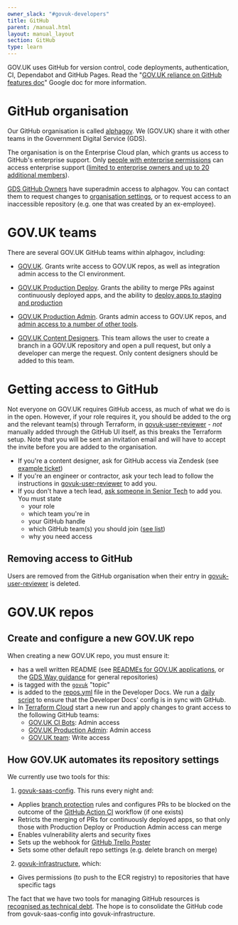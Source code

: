 ```yaml
---
owner_slack: "#govuk-developers"
title: GitHub
parent: /manual.html
layout: manual_layout
section: GitHub
type: learn
---
```


GOV.UK uses GitHub for version control, code deployments, authentication, CI, Dependabot and GitHub Pages. Read the "[GOV.UK reliance on GitHub features doc](https://docs.google.com/document/d/1KsYWCHSQZEwqB2NF1A7Z9rmP1s1azcZhEamaPsXAoxk/edit)" Google doc for more information.

# GitHub organisation

Our GitHub organisation is called [alphagov](https://github.com/alphagov). We (GOV.UK) share it with other teams in the Government Digital Service (GDS).

The organisation is on the Enterprise Cloud plan, which grants us access to GitHub's enterprise support. Only [people with enterprise permissions](https://github.com/orgs/alphagov/people/enterprise_owners) can access enterprise support ([limited to enterprise owners and up to 20 additional members](https://docs.github.com/en/enterprise-cloud@latest/admin/managing-accounts-and-repositories/managing-users-in-your-enterprise/managing-support-entitlements-for-your-enterprise)).

[GDS GitHub Owners](https://groups.google.com/a/digital.cabinet-office.gov.uk/g/gds-github-owners) have superadmin access to alphagov. You can contact them to request changes to [organisation settings](https://docs.github.com/en/organizations/managing-organization-settings), or to request access to an inaccessible repository (e.g. one that was created by an ex-employee).

# GOV.UK teams

There are several GOV.UK GitHub teams within alphagov, including:

- [GOV.UK][team-govuk].
  Grants write access to GOV.UK repos, as well as integration admin access to the CI environment.

- [GOV.UK Production Deploy][team-govuk-production-deploy].
  Grants the ability to merge PRs against continuously deployed apps, and the ability to [deploy apps to staging and production](/manual/rules-for-getting-production-access.html#production-deploy-access)

- [GOV.UK Production Admin][team-govuk-production-admin].
  Grants admin access to GOV.UK repos, and [admin access to a number of other tools](/manual/rules-for-getting-production-access.html#production-admin-access).

- [GOV.UK Content Designers][team-govuk-content-designers].
  This team allows the user to create a branch in a GOV.UK repository and open a pull request, but only a developer can merge the request.
  Only content designers should be added to this team.

# Getting access to GitHub

Not everyone on GOV.UK requires GitHub access, as much of what we do is in the open. However, if your role requires it, you should be added to the org and the relevant team(s) through Terraform, in [govuk-user-reviewer][govuk-user-reviewer] - _not_ manually added through the GitHub UI itself, as this breaks the Terraform setup. Note that you will be sent an invitation email and will have to accept the invite before you are added to the organisation.

- If you're a content designer, ask for GitHub access via Zendesk (see [example ticket](https://govuk.zendesk.com/agent/tickets/5297731/events))
- If you're an engineer or contractor, ask your tech lead to follow the instructions in [govuk-user-reviewer][govuk-user-reviewer] to add you.
- If you don't have a tech lead, [ask someone in Senior Tech](https://groups.google.com/a/digital.cabinet-office.gov.uk/g/govuk-senior-tech-members/members) to add you. You must state
  - your role
  - which team you're in
  - your GitHub handle
  - which GitHub team(s) you should join ([see list](#govuk-teams))
  - why you need access

## Removing access to GitHub

Users are removed from the GitHub organisation when their entry in [govuk-user-reviewer][govuk-user-reviewer] is deleted.

# GOV.UK repos

## Create and configure a new GOV.UK repo

When creating a new GOV.UK repo, you must ensure it:

- has a well written README (see [READMEs for GOV.UK applications](/manual/readmes.html), or the [GDS Way guidance](https://gds-way.cloudapps.digital/manuals/readme-guidance.html#writing-readmes) for general repositories)
- is tagged with the [`govuk`](https://github.com/search?q=topic:govuk) "topic"
- is added to the [repos.yml](https://github.com/alphagov/govuk-developer-docs/blob/main/data/repos.yml) file in the Developer Docs. We run a [daily script](https://github.com/alphagov/govuk-saas-config/blob/main/.github/workflows/verify-repo-tags.yml) to ensure that the Developer Docs' config is in sync with GitHub.
- In [Terraform Cloud](https://app.terraform.io/app/govuk/workspaces/GitHub/runs) start a new run and apply changes to grant access to the following GitHub teams:
  - [GOV.UK CI Bots][team-govuk-ci-bots]: Admin access
  - [GOV.UK Production Admin][team-govuk-production-admin]: Admin access
  - [GOV.UK team][team-govuk]: Write access

## How GOV.UK automates its repository settings

We currently use two tools for this:

1. [govuk-saas-config](https://github.com/alphagov/govuk-saas-config/blob/main/github/lib/configure_repo.rb). This runs every night and:
  - Applies [branch protection](https://help.github.com/articles/about-protected-branches) rules and configures PRs to be blocked on the outcome of the [GitHub Action CI](/manual/test-and-build-a-project-with-github-actions.html) workflow (if one exists)
  - Retricts the merging of PRs for continuously deployed apps, so that only those with Production Deploy or Production Admin access can merge
  - Enables vulnerability alerts and security fixes
  - Sets up the webhook for [GitHub Trello Poster](/repos/github-trello-poster.html)
  - Sets some other default repo settings (e.g. delete branch on merge)
2. [govuk-infrastructure](https://github.com/alphagov/govuk-infrastructure/tree/main/terraform/deployments/github), which:
  - Gives permissions (to push to the ECR registry) to repositories that have specific tags

The fact that we have two tools for managing GitHub resources is [recognised as technical debt](https://trello.com/c/mojlsebq/226-we-have-two-tools-for-managing-github-resources). The hope is to consolidate the GitHub code from govuk-saas-config into govuk-infrastructure.

[govuk-user-reviewer]: https://github.com/alphagov/govuk-user-reviewer
[team-govuk]: https://github.com/orgs/alphagov/teams/gov-uk
[team-govuk-ci-bots]: https://github.com/orgs/alphagov/teams/gov-uk-ci-bots
[team-govuk-content-designers]: https://github.com/orgs/alphagov/teams/gov-uk-content-designers
[team-govuk-production-admin]: https://github.com/orgs/alphagov/teams/gov-uk-production-admin
[team-govuk-production-deploy]: https://github.com/orgs/alphagov/teams/gov-uk-production-deploy
